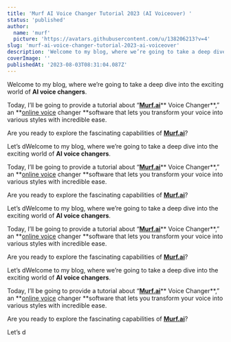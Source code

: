 ```yaml
---
title: 'Murf AI Voice Changer Tutorial 2023 (AI Voiceover) '
status: 'published'
author:
  name: 'murf'
  picture: 'https://avatars.githubusercontent.com/u/138206213?v=4'
slug: 'murf-ai-voice-changer-tutorial-2023-ai-voiceover'
description: 'Welcome to my blog, where we’re going to take a deep dive into the exciting world of AI voice changers.'
coverImage: ''
publishedAt: '2023-08-03T08:31:04.087Z'
---
```


Welcome to my blog, where we’re going to take a deep dive into the exciting world of **AI voice changers**.

Today, I’ll be going to provide a tutorial about “[**Murf.ai**](http://Murf.ai)\*\* Voice Changer**,” an **[online voice](https://dragganaitool.com/play-ht-text-to-speech/) changer \*\*software that lets you transform your voice into various styles with incredible ease.

Are you ready to explore the fascinating capabilities of [**Murf.ai**](http://Murf.ai)?

Let’s dWelcome to my blog, where we’re going to take a deep dive into the exciting world of **AI voice changers**.

Today, I’ll be going to provide a tutorial about “[**Murf.ai**](http://Murf.ai)\*\* Voice Changer**,” an **[online voice](https://dragganaitool.com/play-ht-text-to-speech/) changer \*\*software that lets you transform your voice into various styles with incredible ease.

Are you ready to explore the fascinating capabilities of [**Murf.ai**](http://Murf.ai)?

Let’s dWelcome to my blog, where we’re going to take a deep dive into the exciting world of **AI voice changers**.

Today, I’ll be going to provide a tutorial about “[**Murf.ai**](http://Murf.ai)\*\* Voice Changer**,” an **[online voice](https://dragganaitool.com/play-ht-text-to-speech/) changer \*\*software that lets you transform your voice into various styles with incredible ease.

Are you ready to explore the fascinating capabilities of [**Murf.ai**](http://Murf.ai)?

Let’s dWelcome to my blog, where we’re going to take a deep dive into the exciting world of **AI voice changers**.

Today, I’ll be going to provide a tutorial about “[**Murf.ai**](http://Murf.ai)\*\* Voice Changer**,” an **[online voice](https://dragganaitool.com/play-ht-text-to-speech/) changer \*\*software that lets you transform your voice into various styles with incredible ease.

Are you ready to explore the fascinating capabilities of [**Murf.ai**](http://Murf.ai)?

Let’s d

